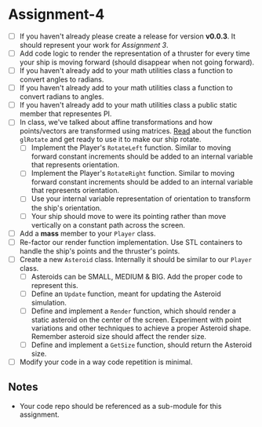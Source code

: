 # Assignment-4
- [ ] If you haven't already please create a release for version **v0.0.3**. It should represent your work for *Assignment 3*.
- [ ] Add code logic to render the representation of a thruster for every time your ship is moving forward (should disappear when not going forward).
- [ ] If you haven't already add to your math utilities class a function to convert angles to radians.
- [ ] If you haven't already add to your math utilities class a function to convert radians to angles.
- [ ] If you haven't already add to your math utilities class a public static member that representes PI.
- [ ] In class, we've talked about affine transformations and how points/vectors are transformed using matrices. [Read](https://www.khronos.org/registry/OpenGL-Refpages/gl2.1/xhtml/glRotate.xml) about the function `glRotate` and get ready to use it to make our ship rotate.
  - [ ] Implement the Player's `RotateLeft` function. Similar to moving forward constant increments should be added to an internal variable that represents orientation.
  - [ ] Implement the Player's `RotateRight` function. Similar to moving forward constant increments should be added to an internal variable that represents orientation.
  - [ ] Use your internal variable representation of orientation to transform the ship's orientation.
  - [ ] Your ship should move to were its pointing rather than move vertically on a constant path across the screen.
- [ ] Add a **mass** member to your `Player` class.
- [ ] Re-factor our render function implementation. Use STL containers to handle the ship's points and the thruster's points. 
- [ ] Create a new `Asteroid` class. Internally it should be similar to our `Player` class.
  - [ ] Asteroids can be SMALL, MEDIUM & BIG. Add the proper code to represent this.
  - [ ] Define an `Update` function, meant for updating the Asteroid simulation.
  - [ ] Define and implement a `Render` function, which should render a static asteroid on the center of the screen. Experiment with point variations and other techniques to achieve a proper Asteroid shape. Remember asteroid size should affect the render size.
  - [ ] Define and implement a `GetSize` function, should return the Asteroid size.
- [ ] Modify your code in a way code repetition is minimal.

## Notes
* Your code repo should be referenced as a sub-module for this assignment.
